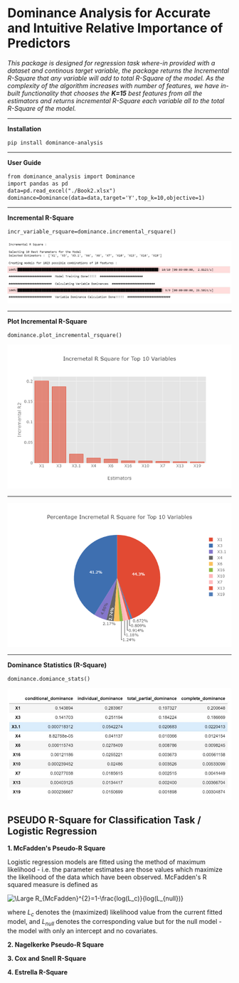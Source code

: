 # Dominance Analysis for Accurate and Intuitive Relative Importance of Predictors

*This package is designed for regression task where-in provided with a dataset and continous target variable, the package returns the Incremental R-Square that any variable will add to total R-Square of the model. As the complexity of the algorithm increases with number of features, we have in-built functionality that chooses the <b>K=15</b> best features from all the estimators and returns incremental R-Square each variable all to the total R-Square of the model.*

<hr>

**Installation**
```  
pip install dominance-analysis
```  
<hr>

**User Guide**
```
from dominance_analysis import Dominance
import pandas as pd
data=pd.read_excel("./Book2.xlsx")
dominance=Dominance(data=data,target='Y',top_k=10,objective=1)
``` 

<hr>

**Incremental R-Square**
```
incr_variable_rsquare=dominance.incremental_rsquare()
```
<img src='Model Training.JPG'>

<hr>

**Plot Incremental R-Square**
```
dominance.plot_incremental_rsquare()
```
<img src='Bar.png'>
<hr>
<img src='Pie.png'>
<hr>


**Dominance Statistics (R-Square)**
```
dominance.domiance_stats()
```
<img src='dominance_stats.JPG'>

## PSEUDO R-Square for Classification Task / Logistic Regression

**1. McFadden's Pseudo-R Square**

Logistic regression models are fitted using the method of maximum likelihood - i.e. the parameter estimates are those values which maximize the likelihood of the data which have been observed. McFadden's R squared measure is defined as

<img src="https://latex.codecogs.com/svg.latex?\Large&space;R_{McFadden}^{2}=1-\frac{log(L_c)}{log(L_{null})}" title="\Large R_{McFadden}^{2}=1-\frac{log(L_c)}{log(L_{null})}" />

where $L_c$ denotes the (maximized) likelihood value from the current fitted model, and $L_{null}$ denotes the corresponding value but for the null model - the model with only an intercept and no covariates.

**2. Nagelkerke Pseudo-R Square**

**3. Cox and Snell R-Square**

**4. Estrella R-Square**


